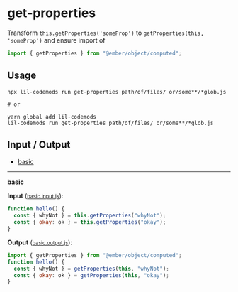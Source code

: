 # get-properties

Transform `this.getProperties('someProp')` to `getProperties(this, 'someProp')` and ensure import of 
```js 
import { getProperties } from "@ember/object/computed";
```

## Usage

```
npx lil-codemods run get-properties path/of/files/ or/some**/*glob.js

# or

yarn global add lil-codemods
lil-codemods run get-properties path/of/files/ or/some**/*glob.js
```

## Input / Output

<!--FIXTURES_TOC_START-->
* [basic](#basic)
<!--FIXTURES_TOC_END-->

<!--FIXTURES_CONTENT_START-->
---
<a id="basic">**basic**</a>

**Input** (<small>[basic.input.js](transforms/get-properties/__testfixtures__/basic.input.js)</small>):
```js
function hello() {
  const { whyNot } = this.getProperties("whyNot");
  const { okay: ok } = this.getProperties("okay");
}

```

**Output** (<small>[basic.output.js](transforms/get-properties/__testfixtures__/basic.output.js)</small>):
```js
import { getProperties } from "@ember/object/computed";
function hello() {
  const { whyNot } = getProperties(this, "whyNot");
  const { okay: ok } = getProperties(this, "okay");
}

```
<!--FIXTURES_CONTENT_END-->